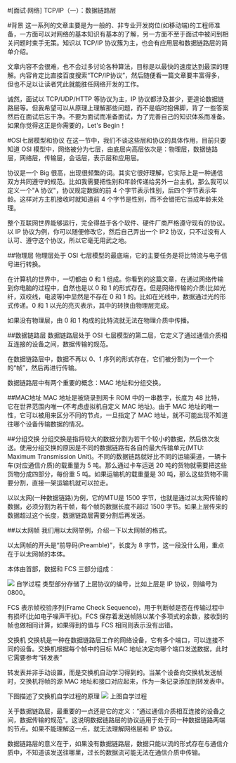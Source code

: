 
#[面试∙网络] TCP/IP（一）：数据链路层

#背景
这一系列的文章主要是为一般的、非专业开发岗位(如移动端)的工程师准备，一方面可以对网络的基本知识有基本的了解，另一方面不至于面试中被问到相关问题时束手无策。知识以 TCP/IP 协议簇为主，也会有应用层和数据链路层的简单介绍。

文章内容不会很难，也不会过多讨论各种算法，目标是以最快的速度达到最深的理解。内容肯定比直接百度搜索“TCP/IP协议”，然后随便看一篇文章要丰富得多，但也不足以让读者凭此就能胜任网络开发的工作。

诚然，面试以 TCP/UDP/HTTP 等协议为主，IP 协议都涉及甚少，更遑论数据链路层等。但我希望可以从原理上理解那些问题，而不是临时抱佛脚，背了一些答案然后在面试后忘干净。不要为面试而准备面试，为了完善自己的知识体系而准备。如果你觉得这正是你需要的，Let's Begin！

#OSI七层模型和协议
在这一节中，我们不谈这些层和协议的具体作用，目前只要知道 OSI 模型中，网络被分为七层，由底层向高层依次是：物理层，数据链路层，网络层，传输层，会话层，表示层和应用层。

协议是一个 Big 很高，出现很频繁的词。其实它很好理解，它实际上是一种通信双方共同遵守的规范。比如我需要把性别和年龄传递给另外一台主机，那么我可以定义一个"A 协议"，协议规定数据的前 4 个字节表示性别，后四个字节表示年龄。这样对方主机接收时就知道前 4 个字节是性别，而不会错把它当成年龄来处理。

整个互联网世界能够运行，完全得益于各个软件、硬件厂商严格遵守现有的协议。以 IP 协议为例，你可以随便修改它，然后自己弄出一个 IP2 协议，只不过没有人认可、遵守这个协议，所以它毫无用武之地。

##物理层
物理层处于 OSI 七层模型的最底端，它的主要任务是将比特流与电子信号进行转换。

在计算机的世界中，一切都由 0 和 1 组成。你看到的这篇文章，在通过网络传输到你电脑的过程中，自然也是以 0 和 1 的形式存在。但是网络传输的介质(比如光纤，双绞线，电波等)中显然是不存在 0 和 1 的。比如在光线中，数据通过光的形式传递。0 和 1 以光的亮灭表示，其中的转换由物理层完成。

如果没有物理层，由 0 和 1 构成的比特流就无法在物理介质中传播。

##数据链路层
数据链路层处于 OSI 七层模型的第二层，它定义了通过通信介质相互连接的设备之间，数据传输的规范。

在数据链路层中，数据不再以 0、1 序列的形式存在，它们被分割为一个一个的“帧”，然后再进行传输。

数据链路层中有两个重要的概念：MAC 地址和分组交换。

##MAC地址
MAC 地址是被烧录到网卡 ROM 中的一串数字，长度为 48 比特，它在世界范围内唯一(不考虑虚拟机自定义 MAC 地址)。由于 MAC 地址的唯一性，它可以被用来区分不同的节点，一旦指定了 MAC 地址，就不可能出现不知道往哪个设备传输数据的情况。

##分组交换
分组交换是指将较大的数据分割为若干个较小的数据，然后依次发送。使用分组交换的原因是不同的数据链路有各自的最大传输单元(MTU: Maximum Transmission Unit)。不同的数据链路就好比不同的运输渠道，一辆卡车(对应通信介质)的载重量为 5 吨。那么通过卡车运送 20 吨的货物就需要把这些货物分成四部分，每份重 5 吨。如果运输机的载重量是 30 吨，那么这些货物不需要分割，直接一架运输机就可以拉走。

以以太网(一种数据链路)为例，它的MTU是 1500 字节，也就是通过以太网传输的数据，必须分割为若干帧，每个帧的数据长度不超过 1500 字节。如果上层传来的数据超过这个长度，数据链路层需要分割后再发送。

##以太网帧
我们用以太网举例，介绍一下以太网帧的格式。

以太网帧的开头是“前导码(Preamble)”，长度为 8 字节，这一段没什么用，重点在于以太网帧的本体。

本体由首部，数据和 FCS 三部分组成：

![](http://upload-images.jianshu.io/upload_images/1171077-e7e4556d9828aa09.jpg?imageMogr2/auto-orient/strip%7CimageView2/2/w/1240)
自学过程
类型部分存储了上层协议的编号，比如上层是 IP 协议，则编号为 0800。

FCS 表示帧校验序列(Frame Check Sequence)，用于判断帧是否在传输过程中有损坏(比如电子噪声干扰)。FCS 保存着发送帧除以某个多项式的余数，接收到的帧也做相同计算，如果得到的值与 FCS 相同则表示没有出错。

交换机
交换机是一种在数据链路层工作的网络设备，它有多个端口，可以连接不同的设备。交换机根据每个帧中的目标 MAC 地址决定向哪个端口发送数据，此时它需要参考“转发表”

转发表并非手动设置，而是交换机自动学习得到的。当某个设备向交换机发送帧时，交换机将帧的源 MAC 地址和接口对应起来，作为一条记录添加到转发表中。

下图描述了交换机自学过程的原理
![](http://upload-images.jianshu.io/upload_images/1171077-751c6b2d18995ed9.jpg?imageMogr2/auto-orient/strip%7CimageView2/2/w/1240)
上图自学过程


关于数据链路层，最重要的一点还是它的定义：“通过通信介质相互连接的设备之间，数据传输的规范”。这说明数据链路层的协议适用于处于同一种数据链路两端的节点。如果不能理解这一点，就无法理解网络层和 IP 协议。

数据链路层的意义在于，如果没有数据链路层，数据只能以流的形式存在与通信介质中，不知道该发送往哪里，过长的数据流可能无法在通信介质中传输。
